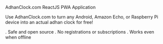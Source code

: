 AdhanClock.com ReactJS PWA Application

Use AdhanClock.com to turn any Android, Amazon Echo, or Raspberry Pi device into an actual adhan clock for free!

. Safe and open source
. No registrations or subscriptions
. Works even when offline

